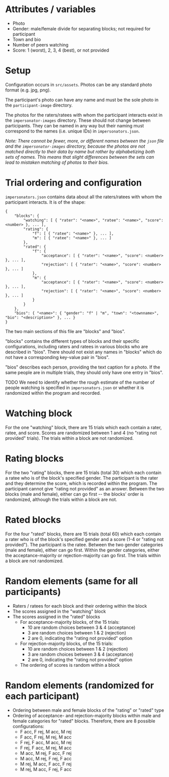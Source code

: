 # Attributes / variables 
 - Photo
 - Gender: male/female divide for separating blocks; not required for participant
 - Town and bio
 - Number of peers watching
 - Score: 1 (worst), 2, 3, 4 (best), or not provided

# Setup

Configuration occurs in `src/assets`. Photos can be any standard photo format (e.g. jpg, png). 

The participant's photo can have any name and must be the sole photo in the `participant-image` directory. 

The photos for the raters/ratees with whom the participant interacts exist in the `impersonator-images` directory. These should not change between participants. They can be named in any way but their naming must correspond to the names (i.e. unique IDs) in `impersonators.json`. 

*Note: There cannot be fewer, more, or different names between the `json` file and the `impersonator-images` directory, because the photos are not matched directly to their data by name but rather by alphabetizing both sets of names. This means that slight differences between the sets can lead to mistaken matching of photos to their bios.*

# Trial ordering and configuration

`impersonators.json` contains data about all the raters/ratees with whom the participant interacts. It is of the shape:
```
{
    "blocks": {
        "watching": [ { "rater": "<name>", "ratee": "<name>", "score": <number> }, ... ],
        "rating": {
            "f": [ { "ratee": "<name>" }, ... ],
            "m": [ { "ratee": "<name>" }, ... ]
        },
        "rated": {
            "f": {
                "acceptance": [ { "rater": "<name>", "score": <number> }, ... ],
                "rejection": [ { "rater": "<name>", "score": <number> }, ... ]
            },
            "m": {
                "acceptance": [ { "rater": "<name>", "score": <number> }, ... ],
                "rejection": [ { "rater": "<name>", "score": <number> }, ... ]
            }
        }
    },
    "bios": { "<name>": { "gender": "f" | "m", "town": "<townname>", "bio": "<description>" }, ... }
}
```

The two main sections of this file are "blocks" and "bios". 

"blocks" contains the different types of blocks and their specific configurations, including raters and ratees in various blocks who are described in "bios". There should not exist any names in "blocks" which do not have a corresponding key-value pair in "bios". 

"bios" describes each person, providing the text caption for a photo. If the same people are in multiple trials, they should only have one entry in "bios".

TODO We need to identify whether the rough estimate of the number of people watching is specified in `impersonators.json` or whether it is randomized within the program and recorded. 

# Watching block

For the one "watching" block, there are 15 trials which each contain a rater, ratee, and score. Scores are randomized between 1 and 4 (no "rating not provided" trials). The trials within a block are not randomized. 

# Rating blocks

For the two "rating" blocks, there are 15 trials (total 30) which each contain a ratee who is of the block's specified gender. The participant is the rater and they determine the score, which is recorded within the program. The participant cannot give "rating not provided" as an answer. Between the two blocks (male and female), either can go first -- the blocks' order is randomized, although the trials within a block are not. 

# Rated blocks

For the four "rated" blocks, there are 15 trials (total 60) which each contain a rater who is of the block's specified gender and a score (1-4 or "rating not provided"). The participant is the ratee. Between the two gender categories (male and female), either can go first. Within the gender categories, either the acceptance-majority or rejection-majority can go first. The trials within a block are not randomized. 

# Random elements (same for all participants)
 - Raters / ratees for each block and their ordering within the block
 - The scores assigned in the "watching" block
 - The scores assigned in the "rated" blocks
    - For acceptance-majority blocks, of the 15 trials:
        - 10 are random choices between 3 & 4 (acceptance)
        - 3 are random choices between 1 & 2 (rejection)
        - 2 are 0, indicating the "rating not provided" option
    - For rejection-majority blocks, of the 15 trials:
        - 10 are random choices between 1 & 2 (rejection)
        - 3 are random choices between 3 & 4 (acceptance)
        - 2 are 0, indicating the "rating not provided" option
    - The ordering of scores is random within a block

# Random elements (randomized for each participant)
 - Ordering between male and female blocks of the "rating" or "rated" type
 - Ordering of acceptance- and rejection-majority blocks within male and female categories for "rated" blocks. Therefore, there are 8 possible configurations:
    - F acc, F rej, M acc, M rej
    - F acc, F rej, M rej, M acc
    - F rej, F acc, M acc, M rej
    - F rej, F acc, M rej, M acc
    - M acc, M rej, F acc, F rej
    - M acc, M rej, F rej, F acc
    - M rej, M acc, F acc, F rej
    - M rej, M acc, F rej, F acc